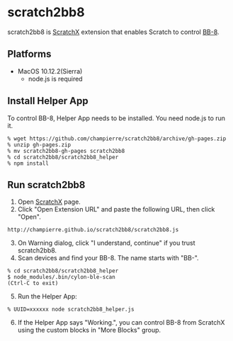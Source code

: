 # scratch2bb8

scratch2bb8 is [ScratchX](http://scratchx.org/) extension that enables Scratch to control [BB-8](http://www.sphero.com/starwars/bb8).

## Platforms

- MacOS 10.12.2(Sierra)
  - node.js is required

## Install Helper App

To control BB-8, Helper App needs to be installed. You need node.js to run it.

```
% wget https://github.com/champierre/scratch2bb8/archive/gh-pages.zip
% unzip gh-pages.zip
% mv scratch2bb8-gh-pages scratch2bb8
% cd scratch2bb8/scratch2bb8_helper
% npm install
```

## Run scratch2bb8

1. Open [ScratchX](http://scratchx.org/) page.
2. Click "Open Extension URL" and paste the following URL, then click "Open".

  ```
  http://champierre.github.io/scratch2bb8/scratch2bb8.js
  ```
3. On Warning dialog, click "I understand, continue" if you trust scratch2bb8.
4. Scan devices and find your BB-8. The name starts with "BB-".

  ```
  % cd scratch2bb8/scratch2bb8_helper
  $ node_modules/.bin/cylon-ble-scan
  (Ctrl-C to exit)
  ```

5. Run the Helper App:

  ```
  % UUID=xxxxxx node scratch2bb8_helper.js
  ```

6. If the Helper App says "Working.", you can control BB-8 from ScratchX using the custom blocks in "More Blocks" group.
